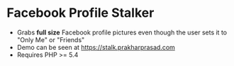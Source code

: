 Facebook Profile Stalker
========================

- Grabs **full size** Facebook profile pictures even though the user sets it to "Only Me" or "Friends"
- Demo can be seen at https://stalk.prakharprasad.com
- Requires PHP >= 5.4 